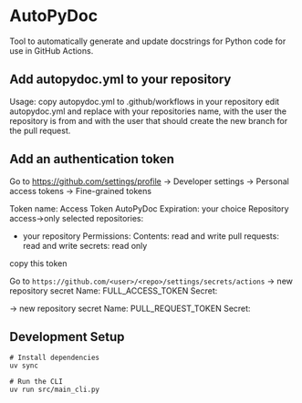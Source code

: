 # AutoPyDoc

Tool to automatically generate and update docstrings for Python code for use in GitHub Actions.

## Add autopydoc.yml to your repository

Usage:
copy autopydoc.yml to .github/workflows in your repository
edit autopydoc.yml and replace <target repo name> with your repositories name, <username> with the user the repository is from and <your username> with the user that should create the new branch for the pull request.

## Add an authentication token

Go to https://github.com/settings/profile
-> Developer settings
-> Personal access tokens
-> Fine-grained tokens

Token name: Access Token AutoPyDoc
Expiration: your choice
Repository access->only selected repositories:
- your repository
Permissions:
Contents: read and write
pull requests: read and write
secrets: read only

copy this token

Go to `https://github.com/<user>/<repo>/settings/secrets/actions`
-> new repository secret
Name: FULL_ACCESS_TOKEN
Secret: <paste the token>

-> new repository secret
Name: PULL_REQUEST_TOKEN
Secret: <paste the same token>

## Development Setup

```
# Install dependencies
uv sync

# Run the CLI
uv run src/main_cli.py
```
